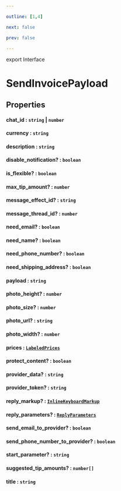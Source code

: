 ```yaml
---

outline: [1,4]

next: false

prev: false

---
```


export Interface
# SendInvoicePayload

## Properties

#### chat_id : `string` \| `number`

#### currency : `string`

#### description : `string`

#### disable_notification? : `boolean`

#### is_flexible? : `boolean`

#### max_tip_amount? : `number`

#### message_effect_id? : `string`

#### message_thread_id? : `number`

#### need_email? : `boolean`

#### need_name? : `boolean`

#### need_phone_number? : `boolean`

#### need_shipping_address? : `boolean`

#### payload : `string`

#### photo_height? : `number`

#### photo_size? : `number`

#### photo_url? : `string`

#### photo_width? : `number`

#### prices : [`LabeledPrices`](../classes/LabeledPrices.md)

#### protect_content? : `boolean`

#### provider_data? : `string`

#### provider_token? : `string`

#### reply_markup? : [`InlineKeyboardMarkup`](../classes/InlineKeyboardMarkup.md)

#### reply_parameters? : [`ReplyParameters`](./ReplyParameters.md)

#### send_email_to_provider? : `boolean`

#### send_phone_number_to_provider? : `boolean`

#### start_parameter? : `string`

#### suggested_tip_amounts? : `number[]`

#### title : `string`
